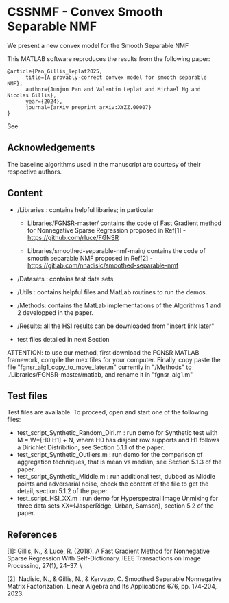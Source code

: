 # CSSNMF - Convex Smooth Separable NMF
We present a new convex model for the Smooth Separable NMF

This MATLAB software reproduces the results from the following paper:

```
@article{Pan_Gillis_leplat2025,
      title={A provably-correct convex model for smooth separable NMF}, 
      author={Junjun Pan and Valentin Leplat and Michael Ng and Nicolas Gillis},
      year={2024},
      journal={arXiv preprint arXiv:XYZZ.00007} 
}
```
See <INSERT ADDRESS> 

## Acknowledgements

The baseline algorithms used in the manuscript are courtesy of their respective authors.


## Content
 
 - /Libraries : contains helpful libaries; in particular
   - Libraries/FGNSR-master/ contains the code of Fast Gradient method for Nonnegative Sparse Regression proposed in Ref[1] - https://github.com/rluce/FGNSR

   - Libraries/smoothed-separable-nmf-main/ contains the code of smooth separable NMF proposed in Ref[2] -  https://gitlab.com/nnadisic/smoothed-separable-nmf
 
 - /Datasets : contains test data sets.

 - /Utils : contains helpful files and MatLab routines to run the demos.
   
 - /Methods: contains the MatLab implementations of the Algorithms 1 and 2 developped in the paper.
 - /Results: all the HSI results can be downloaded from "insert link later"

 - test files detailed in next Section

ATTENTION: to use our method, first download the FGNSR MATLAB framework, compile the mex files for your computer. Finally, copy paste the file "fgnsr_alg1_copy_to_move_later.m" currently in "/Methods" to ./Libraries/FGNSR-master/matlab, and rename it in "fgnsr_alg1.m"
   
## Test files
 
 Test files are available. To proceed, open and start one of the following files:
 
- test_script_Synthetic_Random_Diri.m : run demo for Synthetic test with M = W*[H0 H1] + N, where H0 has disjoint row supports and H1 follows a Dirichlet Distribition, see Section 5.1.1 of the paper. 
- test_script_Synthetic_Outliers.m : run demo for the comparison of aggregation techniques, that is mean vs median, see Section 5.1.3 of the paper. 
- test_script_Synthetic_Middle.m : run additional test, dubbed as Middle points and adversarial noise, check the content of the file to get the detail, section 5.1.2 of the paper.
- test_script_HSI_XX.m : run demo for Hyperspectral Image Unmixing for three data sets XX={JasperRidge, Urban, Samson}, section 5.2 of the paper.

## References

[1]: Gillis, N., & Luce, R. (2018). A Fast Gradient Method for Nonnegative Sparse Regression With Self-Dictionary. IEEE Transactions on Image Processing, 27(1), 24–37. \

[2]: Nadisic, N., &  Gillis, N., & Kervazo, C. Smoothed Separable Nonnegative Matrix Factorization. Linear Algebra and Its Applications 676, pp. 174-204, 2023. 
